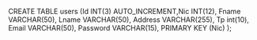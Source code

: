 CREATE TABLE users (Id INT(3) AUTO_INCREMENT,Nic INT(12), Fname VARCHAR(50), Lname VARCHAR(50), Address VARCHAR(255), Tp int(10), Email VARCHAR(50), Password VARCHAR(15), PRIMARY KEY (Nic) );

